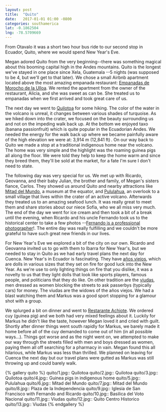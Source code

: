 ```yaml
---
layout: post
title:  "Quito"
date:   2017-01-01 01:00 -0800
categories: southamerica
lat: -0.1862504
lng: -78.5709669
---
```

From Otavalo it was a short two hour bus ride to our second stop in Ecuador, Quito, where we would spend New Year's Eve.

<!--more-->

Megan adored Quito from the very beginning--there was something magical about this booming capital high in the Andes mountains. Quito is the longest we've stayed in one place since Xela, Guatemala
--5 nights (was supposed to be 4, but we'll get to that later). We chose a small Airbnb apartment located above the most amazing empanada restaurant:
[Empanadas de Morocho de la Ulloa](https://www.facebook.com/EmpanadasdeMorocho.Ulloa/). We rented the apartment from the owner of the restaurant, Alicia, and she was sweet as can be. She treated us
to empanadas when we first arrived and took great care of us.

The next day we went to [Quilotoa](https://en.wikipedia.org/wiki/Quilotoa) for some hiking. The color of the water in the volcano is
unreal, it changes between various shades of turquoise. As we hiked down into the crater, we focused on the beauty surrounding us and not on the impeding walk back up. At the bottom we enjoyed
taxo (banana passionfruit) which is quite popular in the Ecuadorian Andes. We needed the energy for the walk back up where we became painfully aware of the high elevation we were at:
3,914 m (12,841 ft) . On our way back to Quito we made a stop at a traditional indigenous home near the volcano. The home was very simple and the highlight was the roaming guinea pigs all along the
floor. We were told they help to keep the home warm and since they breed them, they'll be sold at the market, for a fate I'm sure I don't need to state.

The following day was very special for us. We met up with Ricardo, Geovanna, and their baby Julian, the brother and family, of Megan's sisters fiance, Carlos. They showed us around Quito and nearby
attractions like [Mitad del Mundo](http://www.mitaddelmundo.com/en/), a museum at the equator, and
[Pululahua](https://www.tripadvisor.com/Attraction_Review-g294307-d315630-Reviews-Pululahua-Ecuador.html), an overlook to a small village that lives within the crater of an active volcano. Afterwards
they treated us to an amazing seafood lunch. It was really great to meet them and share stories about our niece Sofia, who we all miss very much. The end of the day we went for ice cream and then
took a bit of a break until the evening, when Ricardo and his uncle Fernando took us to the historical center to take a few photos
--[Fernando is a professional photographer](https://www.facebook.com/fernando.arroba.7/photos_albums)!.
The entire day was really fulfilling and we couldn't be more grateful to have such great new friends in our lives.

For New Year's Eve we explored a bit of the city on our own. Ricardo and Geovanna invited us to go with them to Ibarra for New Year's, but we needed to stay in Quito as we had early travel plans the
next day for Cuenca. New Year's in Ecuador is fascinating. They have [años viejos](http://www.life-in-ecuador.com/ecuador-new-years.html), which are dolls in various sizes that they set on fire for
good luck into the New Year. As we're use to only lighting things on fire that you dislike, it was a novelty to us that they light dolls that look like sports players, famous people, and politicians
that they do like. On other tradition are the [viudas](http://www.life-in-ecuador.com/ecuador-new-years.html), men dressed as women blocking the streets to ask passerbys (typically cars) for money.
The viudas are the widows of the años viejos. We had a blast watching them and Markus was a good sport stopping for a glamour shot with a group.

We splurged a bit on dinner and went to [Restarante Achiote](http://achiote.com.ec/home/). We ordered cuy (guinea pig) and we both had very mixed feelings about it. Luckily for Markus he didn't like
the taste, however Megan loved it and cried with guilt. Shortly after dinner things went south rapidly for Markus, we barely made it home before all of the cuy demanded to come out of him (in all
possible ways...). Things got worse and as the night went on, we attempted to make our way through the streets filled with men and boys dressed as women, paying them all off searching for a pharmacy
in vain. Megan found this all hilarious, while Markus was less than thrilled. We planned on leaving for Cuenca the next day but our travel plans were gutted as Markus was still throwing up and
could barely walk.

{% gallery quito %}
quito/1.jpg:: Quilotoa
quito/2.jpg:: Quilotoa
quito/3.jpg:: Quilotoa
quito/4.jpg:: Guinea pigs in indigenous home
quito/5.jpg:: Pululahua
quito/6.jpg:: Mitad del Mundo
quito/7.jpg:: Mitad del Mundo
quito/8.jpg:: Plaza de la Independencia
quito/9.jpg:: Iglesia de San Francisco with Fernando and Ricardo
quito/10.jpg:: Basilica del Voto Nacional
quito/11.jpg:: Viudas
quito/12.jpg:: Quito Centro Historico
quito/13.jpg:: Viudas
{% endgallery %}